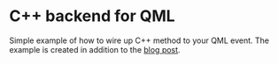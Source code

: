# C++ backend for QML

<p>Simple example of how to wire up C++ method to your QML event. The example is created in addition to the <a href="https://retifrav.github.io/blog/2016/07/18/cpp-backend-qml/">blog post</a>.</p>